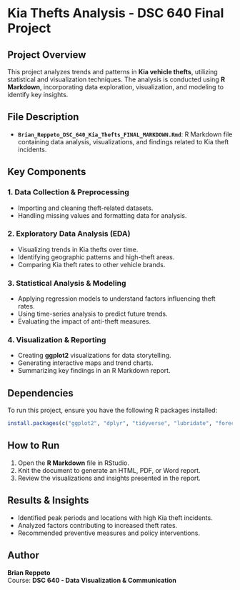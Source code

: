 # Kia Thefts Analysis - DSC 640 Final Project

## Project Overview
This project analyzes trends and patterns in **Kia vehicle thefts**, utilizing statistical and visualization techniques. The analysis is conducted using **R Markdown**, incorporating data exploration, visualization, and modeling to identify key insights.

## File Description
- **`Brian_Reppeto_DSC_640_Kia_Thefts_FINAL_MARKDOWN.Rmd`**: R Markdown file containing data analysis, visualizations, and findings related to Kia theft incidents.

## Key Components
### 1. Data Collection & Preprocessing
- Importing and cleaning theft-related datasets.
- Handling missing values and formatting data for analysis.

### 2. Exploratory Data Analysis (EDA)
- Visualizing trends in Kia thefts over time.
- Identifying geographic patterns and high-theft areas.
- Comparing Kia theft rates to other vehicle brands.

### 3. Statistical Analysis & Modeling
- Applying regression models to understand factors influencing theft rates.
- Using time-series analysis to predict future trends.
- Evaluating the impact of anti-theft measures.

### 4. Visualization & Reporting
- Creating **ggplot2** visualizations for data storytelling.
- Generating interactive maps and trend charts.
- Summarizing key findings in an R Markdown report.

## Dependencies
To run this project, ensure you have the following R packages installed:

```r
install.packages(c("ggplot2", "dplyr", "tidyverse", "lubridate", "forecast", "leaflet", "knitr", "rmarkdown"))
```

## How to Run
1. Open the **R Markdown** file in RStudio.
2. Knit the document to generate an HTML, PDF, or Word report.
3. Review the visualizations and insights presented in the report.

## Results & Insights
- Identified peak periods and locations with high Kia theft incidents.
- Analyzed factors contributing to increased theft rates.
- Recommended preventive measures and policy interventions.

## Author
**Brian Reppeto**  
Course: **DSC 640 - Data Visualization & Communication**
